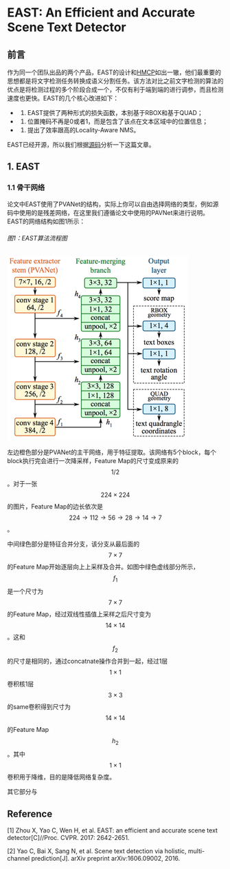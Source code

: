 # EAST: An Efficient and Accurate Scene Text Detector

## 前言

作为同一个团队出品的两个产品，EAST的设计和[HMCP](https://senliuy.gitbooks.io/advanced-deep-learning/content/chapter1/east-an-efficient-and-accurate-scene-text-detector.html)如出一辙，他们最重要的思想都是将文字检测任务转换成语义分割任务。该方法对比之前文字检测的算法的优点是将检测过程的多个阶段合成一个，不仅有利于端到端的进行调参，而且检测速度也更快。EAST的几个核心改进如下：

* 1. EAST提供了两种形式的损失函数，本别基于RBOX和基于QUAD；
* 1. 位置掩码不再是0或者1，而是包含了该点在文本区域中的位置信息；
* 1. 提出了效率跟高的Locality-Aware NMS。

EAST已经开源，所以我们根据[源码](https://github.com/argman/EAST)分析一下这篇文章。

## 1. EAST

### 1.1 骨干网络

论文中EAST使用了PVANet的结构，实际上你可以自由选择网络的类型，例如源码中使用的是残差网络，在这里我们遵循论文中使用的PAVNet来进行说明。EAST的网络结构如图1所示：

###### 图1：EAST算法流程图

![](/assets/EAST_1.png)

左边橙色部分是PVANet的主干网络，用于特征提取。该网络有5个block，每个block执行完会进行一次降采样，Feature Map的尺寸变成原来的$$1/2$$。对于一张$$224\times224$$的图片，Feature Map的边长依次是$$224\rightarrow 112\rightarrow 56 \rightarrow 28 \rightarrow 14 \rightarrow 7$$。

中间绿色部分是特征合并分支，该分支从最后面的$$7\times7$$的Feature Map开始逐层向上上采样及合并。如图中绿色虚线部分所示，$$f_1$$是一个尺寸为$$7\times7$$的Feature Map，经过双线性插值上采样之后尺寸变为$$14\times14$$。这和$$f_2$$的尺寸是相同的，通过concatnate操作合并到一起，经过1层$$1\times1$$卷积核1层$$3\times3$$的same卷积得到尺寸为$$14\times14$$的Feature Map $$h_2$$。其中$$1\times1$$卷积用于降维，目的是降低网络复杂度。

其它部分与

## Reference

\[1\] Zhou X, Yao C, Wen H, et al. EAST: an efficient and accurate scene text detector\[C\]//Proc. CVPR. 2017: 2642-2651.

\[2\] Yao C, Bai X, Sang N, et al. Scene text detection via holistic, multi-channel prediction\[J\]. arXiv preprint arXiv:1606.09002, 2016.

